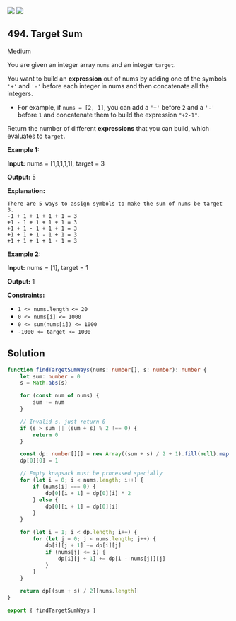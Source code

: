 [![](https://img.shields.io/github/stars/LeetCode-in-TypeScript/LeetCode-in-TypeScript?label=Stars&style=flat-square)](https://github.com/LeetCode-in-TypeScript/LeetCode-in-TypeScript)
[![](https://img.shields.io/github/forks/LeetCode-in-TypeScript/LeetCode-in-TypeScript?label=Fork%20me%20on%20GitHub%20&style=flat-square)](https://github.com/LeetCode-in-TypeScript/LeetCode-in-TypeScript/fork)

## 494\. Target Sum

Medium

You are given an integer array `nums` and an integer `target`.

You want to build an **expression** out of nums by adding one of the symbols `'+'` and `'-'` before each integer in nums and then concatenate all the integers.

*   For example, if `nums = [2, 1]`, you can add a `'+'` before `2` and a `'-'` before `1` and concatenate them to build the expression `"+2-1"`.

Return the number of different **expressions** that you can build, which evaluates to `target`.

**Example 1:**

**Input:** nums = [1,1,1,1,1], target = 3

**Output:** 5

**Explanation:**

    There are 5 ways to assign symbols to make the sum of nums be target 3.
    -1 + 1 + 1 + 1 + 1 = 3
    +1 - 1 + 1 + 1 + 1 = 3
    +1 + 1 - 1 + 1 + 1 = 3
    +1 + 1 + 1 - 1 + 1 = 3
    +1 + 1 + 1 + 1 - 1 = 3 

**Example 2:**

**Input:** nums = [1], target = 1

**Output:** 1 

**Constraints:**

*   `1 <= nums.length <= 20`
*   `0 <= nums[i] <= 1000`
*   `0 <= sum(nums[i]) <= 1000`
*   `-1000 <= target <= 1000`

## Solution

```typescript
function findTargetSumWays(nums: number[], s: number): number {
    let sum: number = 0
    s = Math.abs(s)

    for (const num of nums) {
        sum += num
    }

    // Invalid s, just return 0
    if (s > sum || (sum + s) % 2 !== 0) {
        return 0
    }

    const dp: number[][] = new Array((sum + s) / 2 + 1).fill(null).map(() => new Array(nums.length + 1).fill(0))
    dp[0][0] = 1

    // Empty knapsack must be processed specially
    for (let i = 0; i < nums.length; i++) {
        if (nums[i] === 0) {
            dp[0][i + 1] = dp[0][i] * 2
        } else {
            dp[0][i + 1] = dp[0][i]
        }
    }

    for (let i = 1; i < dp.length; i++) {
        for (let j = 0; j < nums.length; j++) {
            dp[i][j + 1] += dp[i][j]
            if (nums[j] <= i) {
                dp[i][j + 1] += dp[i - nums[j]][j]
            }
        }
    }

    return dp[(sum + s) / 2][nums.length]
}

export { findTargetSumWays }
```